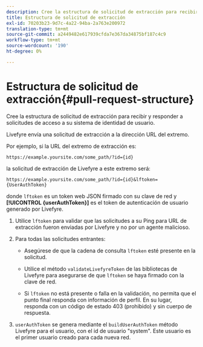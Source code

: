 ```yaml
---
description: Cree la estructura de solicitud de extracción para recibir y responder a solicitudes de acceso a su sistema de identidad de usuario.
title: Estructura de solicitud de extracción
exl-id: 70203b23-9d7c-4a22-94ba-2a763e200972
translation-type: tm+mt
source-git-commit: a2449482e617939cfda7e367da34875bf187c4c9
workflow-type: tm+mt
source-wordcount: '190'
ht-degree: 0%

---
```


# Estructura de solicitud de extracción{#pull-request-structure}

Cree la estructura de solicitud de extracción para recibir y responder a solicitudes de acceso a su sistema de identidad de usuario.

Livefyre envía una solicitud de extracción a la dirección URL del extremo.

Por ejemplo, si la URL del extremo de extracción es:

```
https://example.yoursite.com/some_path/?id={id}
```

la solicitud de extracción de Livefyre a este extremo será:

```
https://example.yoursite.com/some_path/?id={id}&lftoken={UserAuthToken}
```

donde `lftoken` es un token web JSON firmado con su clave de red y **[!UICONTROL {userAuthToken}]** es el token de autenticación de usuario generado por Livefyre.

1. Utilice `lftoken` para validar que las solicitudes a su Ping para URL de extracción fueron enviadas por Livefyre y no por un agente malicioso.
1. Para todas las solicitudes entrantes:

   * Asegúrese de que la cadena de consulta `lftoken` esté presente en la solicitud.
   * Utilice el método `validateLivefyreToken` de las bibliotecas de Livefyre para asegurarse de que `lftoken` se haya firmado con la clave de red.

   * Si `lftoken` no está presente o falla en la validación, no permita que el punto final responda con información de perfil. En su lugar, responda con un código de estado 403 (prohibido) y sin cuerpo de respuesta.

1. `userAuthToken` se genera mediante el  `buildUserAuthToken` método Livefyre para el usuario, con el id de usuario &quot;system&quot;. Este usuario es el primer usuario creado para cada nueva red.
